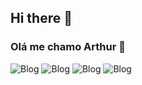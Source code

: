 ## Hi there 👋

### Olá me chamo Arthur 🖖
![Blog](https://img.shields.io/badge/JavaScript-F7DF1E?style=for-the-badge&logo=javascript&logoColor=black)
![Blog](https://img.shields.io/badge/Php-007BFF?style=for-the-badge&logo=php&logoColor=black)
![Blog](https://img.shields.io/badge/Java-FF0000?style=for-the-badge&logo=java&logoColor=white)
![Blog](https://img.shields.io/badge/Html-FF0000?style=for-the-badge&logo=html&logoColor=white)
